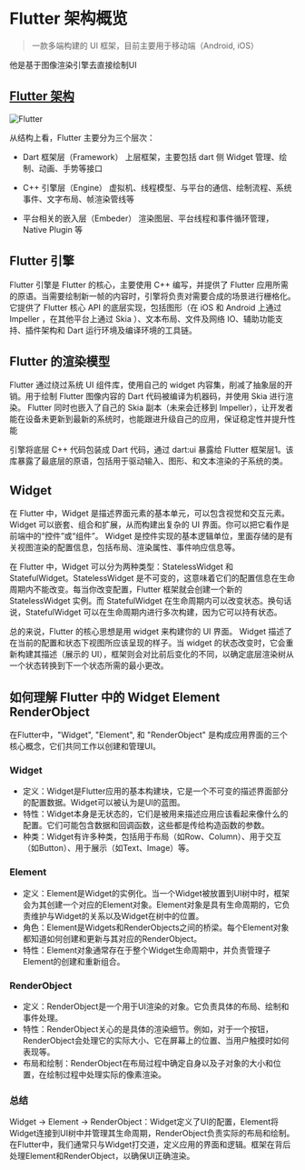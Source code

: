 # Flutter 架构概览
> 一款多端构建的 UI 框架，目前主要用于移动端（Android, iOS）

他是基于图像渲染引擎去直接绘制UI

## [Flutter 架构](https://flutter.cn/docs/resources/architectural-overview)
![Flutter](https://flutter.cn/docs/assets/images/docs/arch-overview/archdiagram.png)

从结构上看，Flutter 主要分为三个层次：

* Dart 框架层（Framework）
上层框架，主要包括 dart 侧 Widget 管理、绘制、动画、手势等接口

* C++ 引擎层（Engine）
虚拟机、线程模型、与平台的通信、绘制流程、系统事件、文字布局、帧渲染管线等

* 平台相关的嵌入层（Embeder）
渲染图层、平台线程和事件循环管理，Native Plugin 等

## Flutter 引擎
Flutter 引擎是 Flutter 的核心，主要使用 C++ 编写，并提供了 Flutter 应用所需的原语。当需要绘制新一帧的内容时，引擎将负责对需要合成的场景进行栅格化。它提供了 Flutter 核心 API 的底层实现，包括图形（在 iOS 和 Android 上通过 Impeller ，在其他平台上通过 Skia ）、文本布局、文件及网络 IO、辅助功能支持、插件架构和 Dart 运行环境及编译环境的工具链。

## Flutter 的渲染模型
Flutter 通过绕过系统 UI 组件库，使用自己的 widget 内容集，削减了抽象层的开销。用于绘制 Flutter 图像内容的 Dart 代码被编译为机器码，并使用 Skia 进行渲染。 Flutter 同时也嵌入了自己的 Skia 副本（未来会迁移到 Impeller），让开发者能在设备未更新到最新的系统时，也能跟进升级自己的应用，保证稳定性并提升性能

引擎将底层 C++ 代码包装成 Dart 代码，通过 dart:ui 暴露给 Flutter 框架层1。该库暴露了最底层的原语，包括用于驱动输入、图形、和文本渲染的子系统的类。

## Widget
在 Flutter 中，Widget 是描述界面元素的基本单元，可以包含视觉和交互元素。Widget 可以嵌套、组合和扩展，从而构建出复杂的 UI 界面。你可以把它看作是前端中的“控件”或“组件”。 Widget 是控件实现的基本逻辑单位，里面存储的是有关视图渲染的配置信息，包括布局、渲染属性、事件响应信息等。

在 Flutter 中，Widget 可以分为两种类型：StatelessWidget 和 StatefulWidget。StatelessWidget 是不可变的，这意味着它们的配置信息在生命周期内不能改变。每当你改变配置，Flutter 框架就会创建一个新的 StatelessWidget 实例。而 StatefulWidget 在生命周期内可以改变状态。换句话说，StatefulWidget 可以在生命周期内进行多次构建，因为它可以持有状态。

总的来说，Flutter 的核心思想是用 widget 来构建你的 UI 界面。 Widget 描述了在当前的配置和状态下视图所应该呈现的样子。当 widget 的状态改变时，它会重新构建其描述（展示的 UI），框架则会对比前后变化的不同，以确定底层渲染树从一个状态转换到下一个状态所需的最小更改。

## 如何理解 Flutter 中的 Widget Element RenderObject
在Flutter中，"Widget", "Element", 和 "RenderObject" 是构成应用界面的三个核心概念，它们共同工作以创建和管理UI。

### Widget
* 定义：Widget是Flutter应用的基本构建块，它是一个不可变的描述界面部分的配置数据。Widget可以被认为是UI的蓝图。
* 特性：Widget本身是无状态的，它们是被用来描述应用应该看起来像什么的配置。它们可能包含数据和回调函数，这些都是传给构造函数的参数。
* 种类：Widget有许多种类，包括用于布局（如Row、Column）、用于交互（如Button）、用于展示（如Text、Image）等。

### Element
* 定义：Element是Widget的实例化。当一个Widget被放置到UI树中时，框架会为其创建一个对应的Element对象。Element对象是具有生命周期的，它负责维护与Widget的关系以及Widget在树中的位置。
* 角色：Element是Widgets和RenderObjects之间的桥梁。每个Element对象都知道如何创建和更新与其对应的RenderObject。
* 特性：Element对象通常存在于整个Widget生命周期中，并负责管理子Element的创建和重新组合。

### RenderObject
* 定义：RenderObject是一个用于UI渲染的对象。它负责具体的布局、绘制和事件处理。
* 特性：RenderObject关心的是具体的渲染细节。例如，对于一个按钮，RenderObject会处理它的实际大小、它在屏幕上的位置、当用户触摸时如何表现等。
* 布局和绘制：RenderObject在布局过程中确定自身以及子对象的大小和位置，在绘制过程中处理实际的像素渲染。

### 总结
Widget -> Element -> RenderObject：Widget定义了UI的配置，Element将Widget连接到UI树中并管理其生命周期，RenderObject负责实际的布局和绘制。
在Flutter中，我们通常只与Widget打交道，定义应用的界面和逻辑。框架在背后处理Element和RenderObject，以确保UI正确渲染。
